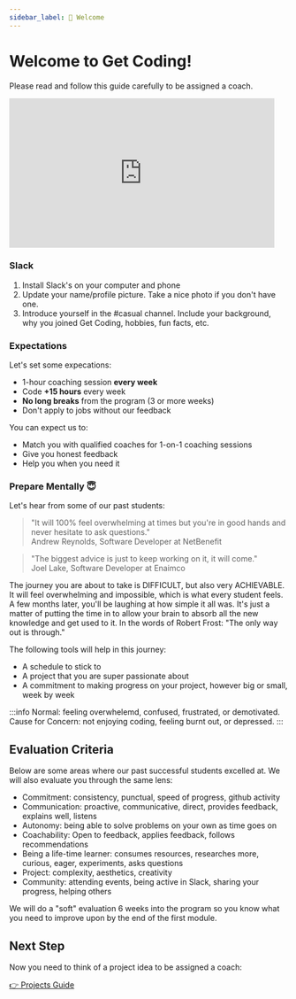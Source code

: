 ```yaml
---
sidebar_label: 👋 Welcome
---
```


# Welcome to Get Coding!

Please read and follow this guide carefully to be assigned a coach.

<iframe src="https://giphy.com/embed/l4JyOCNEfXvVYEqB2" width="480" height="270" frameBorder="0" class="giphy-embed" allowFullScreen></iframe>

### Slack

1. Install Slack's on your computer and phone
2. Update your name/profile picture. Take a nice photo if you don't have one.
3. Introduce yourself in the #casual channel. Include your background, why you joined Get Coding, hobbies, fun facts, etc.

### Expectations

Let's set some expecations:

- 1-hour coaching session **every week**
- Code **+15 hours** every week
- **No long breaks** from the program (3 or more weeks)
- Don't apply to jobs without our feedback

You can expect us to:

- Match you with qualified coaches for 1-on-1 coaching sessions
- Give you honest feedback
- Help you when you need it

### Prepare Mentally 😇

Let's hear from some of our past students:

> "It will 100% feel overwhelming at times but you're in good hands and never hesitate to ask questions." <br/> Andrew Reynolds, Software Developer at NetBenefit

> "The biggest advice is just to keep working on it, it will come." <br/> Joel Lake, Software Developer at Enaimco

The journey you are about to take is DIFFICULT, but also very ACHIEVABLE. It will feel overwhelming and impossible, which is what every student feels. A few months later, you'll be laughing at how simple it all was. It's just a matter of putting the time in to allow your brain to absorb all the new knowledge and get used to it. In the words of Robert Frost: "The only way out is through."

The following tools will help in this journey:

- A schedule to stick to
- A project that you are super passionate about
- A commitment to making progress on your project, however big or small, week by week

:::info
Normal: feeling overwhelemd, confused, frustrated, or demotivated.<br/>
Cause for Concern: not enjoying coding, feeling burnt out, or depressed.
:::

## Evaluation Criteria

Below are some areas where our past successful students excelled at. We will also evaluate you through the same lens:

- Commitment: consistency, punctual, speed of progress, github activity
- Communication: proactive, communicative, direct, provides feedback, explains well, listens
- Autonomy: being able to solve problems on your own as time goes on
- Coachability: Open to feedback, applies feedback, follows recommendations
- Being a life-time learner: consumes resources, researches more, curious, eager, experiments, asks questions
- Project: complexity, aesthetics, creativity
- Community: attending events, being active in Slack, sharing your progress, helping others

We will do a "soft" evaluation 6 weeks into the program so you know what you need to improve upon by the end of the first module.

## Next Step

Now you need to think of a project idea to be assigned a coach:

[👉 Projects Guide](./projects)
